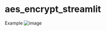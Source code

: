 # aes_encrypt_streamlit






Example
![image](https://github.com/user-attachments/assets/d23983a2-bf14-4cc6-94c1-1d9a74900f14)
